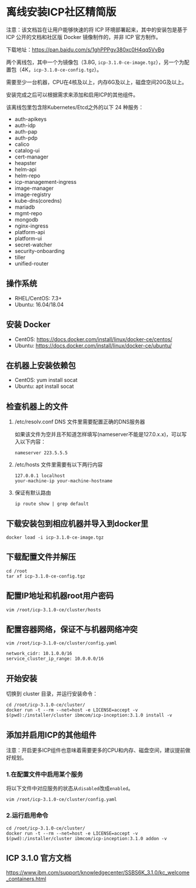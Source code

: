 # 离线安装ICP社区精简版

注意：该文档旨在让用户能够快速的将 ICP 环境部署起来，其中的安装包是基于 ICP 公开的文档和社区版 Docker 镜像制作的，并非 ICP 官方制作。

下载地址：https://pan.baidu.com/s/1ghPPPgv380xc0H4qq5VvBg

两个离线包，其中一个为镜像包（3.8G, `icp-3.1.0-ce-image.tgz`），另一个为配置包（4K，`icp-3.1.0-ce-config.tgz`）。

需要至少一台机器，CPU在4核及以上，内存6G及以上，磁盘空间20G及以上。

安装完成之后可以根据需求来添加和启用ICP的其他组件。

该离线包里包含除Kubernetes/Etcd之外的以下 24 种服务：

* auth-apikeys
* auth-idp
* auth-pap
* auth-pdp
* calico
* catalog-ui
* cert-manager
* heapster
* helm-api
* helm-repo
* icp-management-ingress
* image-manager
* image-registry
* kube-dns(coredns)
* mariadb
* mgmt-repo
* mongodb
* nginx-ingress
* platform-api
* platform-ui
* secret-watcher
* security-onboarding
* tiller
* unified-router


## 操作系统

* RHEL/CentOS: 7.3+
* Ubuntu: 16.04/18.04


## 安装 Docker

* CentOS: https://docs.docker.com/install/linux/docker-ce/centos/
* Ubuntu: https://docs.docker.com/install/linux/docker-ce/ubuntu/

## 在机器上安装依赖包

* CentOS: yum install socat
* Ubuntu: apt install socat

## 检查机器上的文件

1. /etc/resolv.conf DNS 文件里需要配置正确的DNS服务器

    如果该文件为空并且不知道怎样填写(nameserver不能是127.0.x.x)，可以写入以下内容：

    ```
    nameserver 223.5.5.5
    ```

2. /etc/hosts 文件里需要有以下两行内容

    ```
    127.0.0.1 localhost
    your-machine-ip your-machine-hostname
    ```

3. 保证有默认路由

    ```
    ip route show | grep default
    ```

## 下载安装包到相应机器并导入到docker里


    docker load -i icp-3.1.0-ce-image.tgz


## 下载配置文件并解压


    cd /root
    tar xf icp-3.1.0-ce-config.tgz


## 配置IP地址和机器root用户密码


    vim /root/icp-3.1.0-ce/cluster/hosts


## 配置容器网络，保证不与机器网络冲突


    vim /root/icp-3.1.0-ce/cluster/config.yaml

    network_cidr: 10.1.0.0/16
    service_cluster_ip_range: 10.0.0.0/16

## 开始安装

切换到 cluster 目录，并运行安装命令：

```
cd /root/icp-3.1.0-ce/cluster/
docker run -t --rm --net=host -e LICENSE=accept -v $(pwd):/installer/cluster ibmcom/icp-inception:3.1.0 install -v
```

## 添加并启用ICP的其他组件

注意：开启更多ICP组件也意味着需要更多的CPU和内存、磁盘空间，建议提前做好规划。

### 1.在配置文件中启用某个服务

将以下文件中对应服务的状态从`disabled`改成`enabled`。

```
vim /root/icp-3.1.0-ce/cluster/config.yaml
```

### 2.运行启用命令

```
cd /root/icp-3.1.0-ce/cluster/
docker run -t --rm --net=host -e LICENSE=accept -v $(pwd):/installer/cluster ibmcom/icp-inception:3.1.0 addon -v
```

## ICP 3.1.0 官方文档

https://www.ibm.com/support/knowledgecenter/SSBS6K_3.1.0/kc_welcome_containers.html

